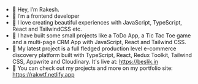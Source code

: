 - 👋 Hey, I’m Rakesh.
- 👀 I’m a frontend developer 
- 🌱 I love creating beautiful experiences with JavaScript, TypeScript, React and TailwindCSS etc.
- 🌱 I have built some small projects like a ToDo App, a Tic Tac Toe game and a multi-page CRM App with JavaScript, React and Tailwind CSS.
- 🌱 My latest project is a full fledged production level e-commerce discovery platform built with TypeScript, React, Redux Toolkit, Tailwind CSS, Appwrite and Cloudinary. It's live at: https://beslik.in
- 🌱 You can check out my projects and more on my portfolio site: https://rakwtf.netlify.app 

<!---
rakcurious/rakcurious is a ✨ special ✨ repository because its `README.md` (this file) appears on your GitHub profile.
You can click the Preview link to take a look at your changes.
--->
